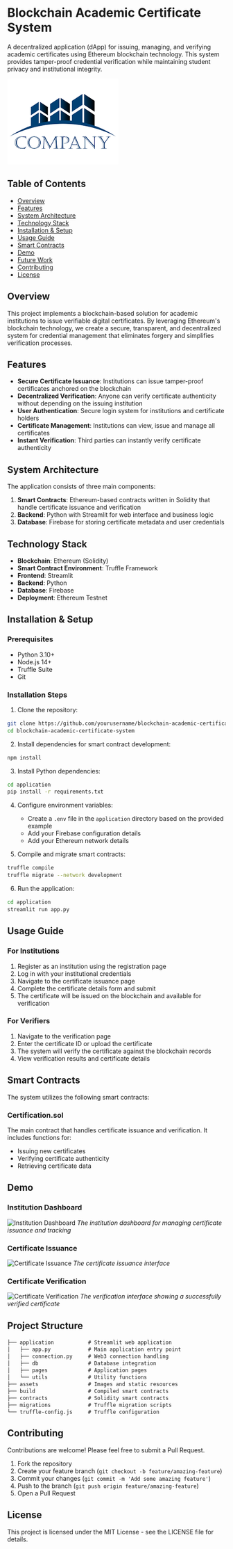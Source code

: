 # Blockchain Academic Certificate System

A decentralized application (dApp) for issuing, managing, and verifying academic certificates using Ethereum blockchain technology. This system provides tamper-proof credential verification while maintaining student privacy and institutional integrity.

![Project Banner](assets/comp_logo.png)

## Table of Contents
- [Overview](#overview)
- [Features](#features)
- [System Architecture](#system-architecture)
- [Technology Stack](#technology-stack)
- [Installation & Setup](#installation--setup)
- [Usage Guide](#usage-guide)
- [Smart Contracts](#smart-contracts)
- [Demo](#demo)
- [Future Work](#future-work)
- [Contributing](#contributing)
- [License](#license)

## Overview

This project implements a blockchain-based solution for academic institutions to issue verifiable digital certificates. By leveraging Ethereum's blockchain technology, we create a secure, transparent, and decentralized system for credential management that eliminates forgery and simplifies verification processes.

## Features

- **Secure Certificate Issuance**: Institutions can issue tamper-proof certificates anchored on the blockchain
- **Decentralized Verification**: Anyone can verify certificate authenticity without depending on the issuing institution
- **User Authentication**: Secure login system for institutions and certificate holders
- **Certificate Management**: Institutions can view, issue and manage all certificates
- **Instant Verification**: Third parties can instantly verify certificate authenticity

## System Architecture

The application consists of three main components:

1. **Smart Contracts**: Ethereum-based contracts written in Solidity that handle certificate issuance and verification
2. **Backend**: Python with Streamlit for web interface and business logic
3. **Database**: Firebase for storing certificate metadata and user credentials

## Technology Stack

- **Blockchain**: Ethereum (Solidity)
- **Smart Contract Environment**: Truffle Framework
- **Frontend**: Streamlit
- **Backend**: Python
- **Database**: Firebase
- **Deployment**: Ethereum Testnet

## Installation & Setup

### Prerequisites
- Python 3.10+
- Node.js 14+
- Truffle Suite
- Git

### Installation Steps

1. Clone the repository:
```bash
git clone https://github.com/yourusername/blockchain-academic-certificate-system.git
cd blockchain-academic-certificate-system
```

2. Install dependencies for smart contract development:
```bash
npm install
```

3. Install Python dependencies:
```bash
cd application
pip install -r requirements.txt
```

4. Configure environment variables:
   - Create a `.env` file in the `application` directory based on the provided example
   - Add your Firebase configuration details
   - Add your Ethereum network details

5. Compile and migrate smart contracts:
```bash
truffle compile
truffle migrate --network development
```

6. Run the application:
```bash
cd application
streamlit run app.py
```

## Usage Guide

### For Institutions
1. Register as an institution using the registration page
2. Log in with your institutional credentials  
3. Navigate to the certificate issuance page
4. Complete the certificate details form and submit
5. The certificate will be issued on the blockchain and available for verification

### For Verifiers
1. Navigate to the verification page
2. Enter the certificate ID or upload the certificate
3. The system will verify the certificate against the blockchain records
4. View verification results and certificate details

## Smart Contracts

The system utilizes the following smart contracts:

### Certification.sol
The main contract that handles certificate issuance and verification. It includes functions for:
- Issuing new certificates
- Verifying certificate authenticity
- Retrieving certificate data

## Demo

### Institution Dashboard
![Institution Dashboard](placeholder-for-institution-dashboard.png)
*The institution dashboard for managing certificate issuance and tracking*

### Certificate Issuance
![Certificate Issuance](placeholder-for-certificate-issuance.png)
*The certificate issuance interface*

### Certificate Verification
![Certificate Verification](placeholder-for-verification.png)
*The verification interface showing a successfully verified certificate*

## Project Structure

```
├── application           # Streamlit web application
│   ├── app.py            # Main application entry point
│   ├── connection.py     # Web3 connection handling
│   ├── db                # Database integration
│   ├── pages             # Application pages
│   └── utils             # Utility functions
├── assets                # Images and static resources
├── build                 # Compiled smart contracts
├── contracts             # Solidity smart contracts
├── migrations            # Truffle migration scripts
└── truffle-config.js     # Truffle configuration
```

## Contributing

Contributions are welcome! Please feel free to submit a Pull Request.

1. Fork the repository
2. Create your feature branch (`git checkout -b feature/amazing-feature`)
3. Commit your changes (`git commit -m 'Add some amazing feature'`)
4. Push to the branch (`git push origin feature/amazing-feature`)
5. Open a Pull Request

## License

This project is licensed under the MIT License - see the LICENSE file for details.
